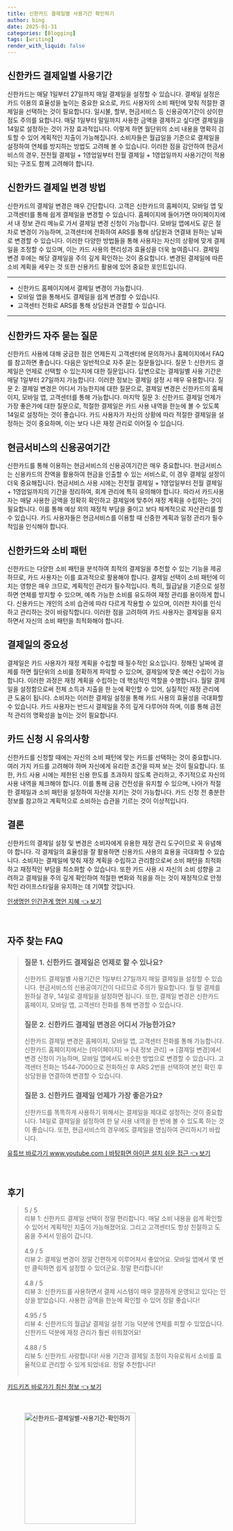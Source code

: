 ```yaml
---
title: 신한카드 결제일별 사용기간 확인하기
author: bing
date: 2025-01-31
categories: [Blogging]
tags: [writing]
render_with_liquid: false
---
```



<h2 id='신한카드_결제일별_사용기간'>신한카드 결제일별 사용기간</h2>

<p>신한카드는 매달 1일부터 27일까지 매일 결제일을 설정할 수 있습니다. 결제일 설정은 카드 이용의 효율성을 높이는 중요한 요소로, 카드 사용자의 소비 패턴에 맞춰 적절한 결제일을 선택하는 것이 필요합니다. 일시불, 할부, 현금서비스 등 신용공여기간이 상이한 점도 주의를 요합니다. 매달 1일부터 말일까지 사용한 금액을 결제하고 싶다면 결제일을 14일로 설정하는 것이 가장 효과적입니다. 이렇게 하면 월단위의 소비 내용을 명확히 검토할 수 있어 계획적인 지출이 가능해집니다. 소비자들은 월급일을 기준으로 결제일을 설정하여 연체를 방지하는 방법도 고려해 볼 수 있습니다. 이러한 점을 감안하여 현금서비스의 경우, 전전월 결제일 + 1영업일부터 전월 결제일 + 1영업일까지 사용기간이 적용되는 구조도 함께 고려해야 합니다.</p>

<h2 id='신한카드_결제일_변경방법'>신한카드 결제일 변경 방법</h2>

<p>신한카드의 결제일 변경은 매우 간단합니다. 고객은 신한카드의 홈페이지, 모바일 앱 및 고객센터를 통해 쉽게 결제일을 변경할 수 있습니다. 홈페이지에 들어가면 마이페이지에서 내 정보 관리 메뉴로 가서 결제일 변경 신청이 가능합니다. 모바일 앱에서도 같은 절차로 변경이 가능하며, 고객센터에 전화하여 ARS를 통해 상담원과 연결돼 원하는 날짜로 변경할 수 있습니다. 이러한 다양한 방법들을 통해 사용자는 자신의 상황에 맞게 결제일을 조정할 수 있으며, 이는 카드 사용의 편리성과 효율성을 더욱 높여줍니다. 결제일 변경 후에는 해당 결제일을 주의 깊게 확인하는 것이 중요합니다. 변경된 결제일에 따른 소비 계획을 세우는 것 또한 신용카드 활용에 있어 중요한 포인트입니다.</p>

<hr />

<ul>
    <li>신한카드 홈페이지에서 결제일 변경이 가능합니다.</li>
    <li>모바일 앱을 통해서도 결제일을 쉽게 변경할 수 있습니다.</li>
    <li>고객센터 전화로 ARS를 통해 상담원과 연결할 수 있습니다.</li>
</ul>

<hr />

<h2 id='신한카드_자주_묻는_질문'>신한카드 자주 묻는 질문</h2>

<p>신한카드 사용에 대해 궁금한 점은 언제든지 고객센터에 문의하거나 홈페이지에서 FAQ를 참고하면 좋습니다. 다음은 일반적으로 자주 묻는 질문들입니다. 질문 1: 신한카드 결제일은 언제로 선택할 수 있는지에 대한 질문입니다. 답변으로는 결제일별 사용 기간은 매달 1일부터 27일까지 가능합니다. 이러한 정보는 결제일 설정 시 매우 유용합니다. 질문 2: 결제일 변경은 어디서 가능한지에 대한 질문으로, 결제일 변경은 신한카드의 홈페이지, 모바일 앱, 고객센터를 통해 가능합니다. 마지막 질문 3: 신한카드 결제일 언제가 가장 좋은가에 대한 질문으로, 적절한 결제일은 카드 사용 내역을 한눈에 볼 수 있도록 14일로 설정하는 것이 좋습니다. 카드 사용자가 자신의 상황에 따라 적절한 결제일을 설정하는 것이 중요하며, 이는 보다 나은 재정 관리로 이어질 수 있습니다.</p>

<h2 id='현금서비스_신용공여기간'>현금서비스의 신용공여기간</h2>

<p>신한카드를 통해 이용하는 현금서비스의 신용공여기간은 매우 중요합니다. 현금서비스는 신용카드의 잔액을 활용하여 현금을 인출할 수 있는 서비스로, 이 경우 결제일 설정이 더욱 중요해집니다. 현금서비스 사용 시에는 전전월 결제일 + 1영업일부터 전월 결제일 + 1영업일까지의 기간을 정리하여, 회계 관리에 특히 유의해야 합니다. 따라서 카드사용자는 매달 사용한 금액을 정확히 확인하고 결제일에 맞추어 재정 계획을 수립하는 것이 필요합니다. 이를 통해 예상 외의 재정적 부담을 줄이고 보다 체계적으로 자산관리를 할 수 있습니다. 카드 사용자들은 현금서비스를 이용할 때 신중한 계획과 일정 관리가 필수적임을 인식해야 합니다.</p>

<h2 id='신한카드와_소비_패턴'>신한카드와 소비 패턴</h2>

<p>신한카드는 다양한 소비 패턴을 분석하여 최적의 결제일을 추천할 수 있는 기능을 제공하므로, 카드 사용자는 이를 효과적으로 활용해야 합니다. 결제일 선택이 소비 패턴에 미치는 영향은 매우 크므로, 계획적인 관리가 필수적입니다. 특히, 월급날을 기준으로 설정하면 연체를 방지할 수 있으며, 예측 가능한 소비를 유도하여 재정 관리를 용이하게 합니다. 신용카드는 개인의 소비 습관에 따라 다르게 작용할 수 있으며, 이러한 차이를 인식하고 관리하는 것이 바람직합니다. 이러한 점을 고려하여 카드 사용자는 결제일을 유지하면서 자신의 소비 패턴을 최적화해야 합니다.</p>

<h2 id='결제일의_중요성'>결제일의 중요성</h2>

<p>결제일은 카드 사용자가 재정 계획을 수립할 때 필수적인 요소입니다. 정해진 날짜에 결제를 하면 월단위의 소비를 정확하게 파악할 수 있으며, 결제일에 맞춘 예산 수립이 가능합니다. 이러한 과정은 재정 계획을 수립하는 데 핵심적인 역할을 수행합니다. 월말 결제일을 설정함으로써 전체 소득과 지출을 한 눈에 확인할 수 있어, 실질적인 재정 관리에 큰 도움이 됩니다. 소비자는 이러한 결제일 설정을 통해 카드 사용의 효율성을 극대화할 수 있습니다. 카드 사용자는 반드시 결제일을 주의 깊게 다루어야 하며, 이를 통해 금전적 관리의 명확성을 높이는 것이 필요합니다.</p>

<h2 id='카드_신청시_유의사항'>카드 신청 시 유의사항</h2>

<p>신한카드를 신청할 때에는 자신의 소비 패턴에 맞는 카드를 선택하는 것이 중요합니다. 여러 가지 카드를 고려해야 하며 자신에게 유리한 조건을 따져 보는 것이 필요합니다. 또한, 카드 사용 시에는 제한된 신용 한도를 초과하지 않도록 관리하고, 주기적으로 자신의 사용 내역을 체크해야 합니다. 이를 통해 금융 건전성을 유지할 수 있으며, 나아가 적절한 결제일과 소비 패턴을 설정하여 자산을 지키는 것이 가능합니다. 카드 신청 전 충분한 정보를 참고하고 계획적으로 소비하는 습관을 기르는 것이 이상적입니다.</p>

<h2 id='결론'>결론</h2>

<p>신한카드의 결제일 설정 및 변경은 소비자에게 유용한 재정 관리 도구이므로 꼭 유념해야 합니다. 각 결제일의 효율성을 잘 활용하면 신용카드 사용의 효용을 극대화할 수 있습니다. 소비자는 결제일에 맞춰 재정 계획을 수립하고 관리함으로써 소비 패턴을 최적화하고 재정적인 부담을 최소화할 수 있습니다. 또한 카드 사용 시 자신의 소비 성향을 고려하고 결제일을 주의 깊게 확인하여 적절한 변화와 적응을 하는 것이 재정적으로 안정적인 라이프스타일을 유지하는 데 기여할 것입니다.</p>


<p><a class="click-button" title="인생명언 인간관계 명언 지혜" href="https://blackassets.github.io/posts/%EC%9D%B8%EC%83%9D%EB%AA%85%EC%96%B8-%EC%9D%B8%EA%B0%84%EA%B4%80%EA%B3%84-%EB%AA%85%EC%96%B8-%EC%A7%80%ED%98%9C/" rel="dofollow">인생명언 인간관계 명언 지혜 👈 보기</a></p><br>
<h2 id='자주_찾는_FAQ'>자주 찾는 FAQ</h2>
<div itemscope="" itemtype="https://schema.org/FAQPage"> 
<blockquote> 
<div itemscope="" itemprop="mainEntity" itemtype="https://schema.org/Question"> 
<h3 itemprop="name">질문 1. 신한카드 결제일은 언제로 할 수 있나요?</h3> 
<div itemscope="" itemprop="acceptedAnswer" itemtype="https://schema.org/Answer"> 
<span itemprop="text"> 
<p>신한카드 결제일별 사용기간은 1일부터 27일까지 매일 결제일을 설정할 수 있습니다. 현금서비스의 신용공여기간이 다르므로 주의가 필요합니다. 월 말 결제를 원하실 경우, 14일로 결제일을 설정하면 됩니다. 또한, 결제일 변경은 신한카드 홈페이지, 모바일 앱, 고객센터 전화를 통해 변경할 수 있습니다.</p> 
</span> 
</div> 
</div> 

<div itemscope="" itemprop="mainEntity" itemtype="https://schema.org/Question"> 
<h3 itemprop="name">질문 2. 신한카드 결제일 변경은 어디서 가능한가요?</h3> 
<div itemscope="" itemprop="acceptedAnswer" itemtype="https://schema.org/Answer"> 
<span itemprop="text"> 
<p>신한카드 결제일 변경은 홈페이지, 모바일 앱, 고객센터 전화를 통해 가능합니다. 신한카드 홈페이지에서는 [마이페이지] → [내 정보 관리] → [결제일 변경]에서 변경 신청이 가능하며, 모바일 앱에서도 비슷한 방법으로 변경할 수 있습니다. 고객센터 전화는 1544-7000으로 전화하신 후 ARS 2번을 선택하여 본인 확인 후 상담원을 연결하여 변경할 수 있습니다.</p> 
</span> 
</div> 
</div> 

<div itemscope="" itemprop="mainEntity" itemtype="https://schema.org/Question"> 
<h3 itemprop="name">질문 3. 신한카드 결제일 언제가 가장 좋은가요?</h3> 
<div itemscope="" itemprop="acceptedAnswer" itemtype="https://schema.org/Answer"> 
<span itemprop="text"> 
<p>신한카드를 똑똑하게 사용하기 위해서는 결제일을 제대로 설정하는 것이 중요합니다. 14일로 결제일을 설정하여 한 달 사용 내역을 한 번에 볼 수 있도록 하는 것이 좋습니다. 또한, 현금서비스의 경우에도 결제일을 명심하여 관리하시기 바랍니다.</p> 
</span> 
</div> 
</div> 
</blockquote> 
</div>
<p><a class="click-button" title="유튜브 바로가기 www.youtube.comㅣ바탕화면 아이콘 설치 쉬운 접근" href="https://blackassets.github.io/posts/%EC%9C%A0%ED%8A%9C%EB%B8%8C-%EB%B0%94%EB%A1%9C%EA%B0%80%EA%B8%B0-www.youtube.com%E3%85%A3%EB%B0%94%ED%83%95%ED%99%94%EB%A9%B4-%EC%95%84%EC%9D%B4%EC%BD%98-%EC%84%A4%EC%B9%98-%EC%89%AC%EC%9A%B4-%EC%A0%91%EA%B7%BC/" rel="dofollow">유튜브 바로가기 www.youtube.comㅣ바탕화면 아이콘 설치 쉬운 접근 👈 보기</a></p><br>
<h2 id='후기'>후기</h2>
<div itemscope itemtype="https://schema.org/Product">
  <blockquote>
  <div itemprop="review" itemscope itemtype="https://schema.org/Review">
      <div itemprop="reviewRating" itemscope itemtype="https://schema.org/Rating"> <span itemprop="ratingValue">5</span> / <span itemprop="bestRating">5</span> </div>
      <span itemprop="reviewBody">리뷰 1: 신한카드 결제일 선택이 정말 편리합니다. 매달 소비 내용을 쉽게 확인할 수 있어서 계획적인 지출이 가능해졌어요. 그리고 고객센터도 항상 친절하고 도움을 주셔서 믿음이 갑니다.</span>
  </div>
  <br>
  <div itemprop="review" itemscope itemtype="https://schema.org/Review">
      <div itemprop="reviewRating" itemscope itemtype="https://schema.org/Rating"> <span itemprop="ratingValue">4.9</span> / <span itemprop="bestRating">5</span> </div>
      <span itemprop="reviewBody">리뷰 2: 결제일 변경이 정말 간편하게 이루어져서 좋았어요. 모바일 앱에서 몇 번만 클릭하면 쉽게 설정할 수 있더군요. 정말 편리합니다!</span>
  </div>
  <br>
  <div itemprop="review" itemscope itemtype="https://schema.org/Review">
      <div itemprop="reviewRating" itemscope itemtype="https://schema.org/Rating"> <span itemprop="ratingValue">4.8</span> / <span itemprop="bestRating">5</span> </div>
      <span itemprop="reviewBody">리뷰 3: 신한카드를 사용하면서 결제 시스템이 매우 깔끔하게 운영되고 있다는 인상을 받았습니다. 사용한 금액을 한눈에 확인할 수 있어 정말 좋습니다!</span>
  </div>
  <br>
  <div itemprop="review" itemscope itemtype="https://schema.org/Review">
      <div itemprop="reviewRating" itemscope itemtype="https://schema.org/Rating"> <span itemprop="ratingValue">4.95</span> / <span itemprop="bestRating">5</span> </div>
      <span itemprop="reviewBody">리뷰 4: 신한카드의 월급날 결제일 설정 기능 덕분에 연체를 피할 수 있었습니다. 신한카드 덕분에 재정 관리가 훨씬 쉬워졌어요!</span>
  </div>
  <br>
  <div itemprop="review" itemscope itemtype="https://schema.org/Review">
      <div itemprop="reviewRating" itemscope itemtype="https://schema.org/Rating"> <span itemprop="ratingValue">4.88</span> / <span itemprop="bestRating">5</span> </div>
      <span itemprop="reviewBody">리뷰 5: 신한카드 사랑합니다! 사용 기간과 결제일 조정이 자유로워서 소비를 효율적으로 관리할 수 있게 되었네요. 정말 추천합니다!</span>
  </div>
  <br>
  </blockquote>
</div>
<p><a class="click-button" title="키드키즈 바로가기 최신 정보" href="https://blackassets.github.io/posts/%ED%82%A4%EB%93%9C%ED%82%A4%EC%A6%88-%EB%B0%94%EB%A1%9C%EA%B0%80%EA%B8%B0-%EC%B5%9C%EC%8B%A0-%EC%A0%95%EB%B3%B4/" rel="dofollow">키드키즈 바로가기 최신 정보 👈 보기</a></p><br>
<figure class="image"><img src="https://blackassets.github.io/assets/img/thumbnail/신한카드-결제일별-사용기간-확인하기.webp" alt="신한카드-결제일별-사용기간-확인하기" width="256" height="256"></figure>